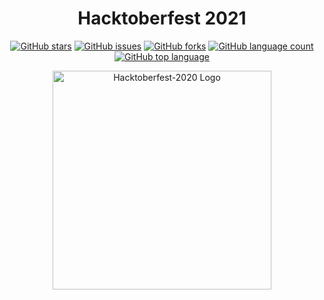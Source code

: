 <h1 align="center">Hacktoberfest 2021</h1>
<p align="center">
    <a href="https://github.com/digitalocean/hacktoberfest/stargazers"><img alt="GitHub stars" src=""></a>
    <a href="https://github.com/digitalocean/hacktoberfest/issues"><img alt="GitHub issues" src=""></a>
    <a href="https://github.com/digitalocean/hacktoberfest/network"><img alt="GitHub forks" src=""></a>
    <a href="#"><img alt="GitHub language count" src=""></a>
    <a href="https://github.com/digitalocean/hacktoberfest/search?l=ruby"><img alt="GitHub top language"src=""></a>
    <br>
    
</p>
<p align="center">
    <img src="assets/images/logo-hacktoberfest-2021.svg" alt="Hacktoberfest-2020 Logo" width="350">
</p>
